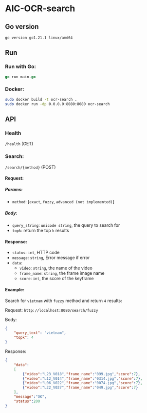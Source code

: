 # AIC-OCR-search

## Go version
```
go version go1.21.1 linux/amd64
```

## Run 

### Run with Go:
```go
go run main.go
```

### Docker:
```bash
sudo docker build -t ocr-search .  
sudo docker run -dp 0.0.0.0:8080:8080 ocr-search
```

## API

### Health
`/health` (GET)

### Search:
`/search/{method}` (POST)

#### Request:

##### Params:
- `method`: [`exact`, `fuzzy`, `advanced (not implemented)`]

##### Body:
- `query_string`: `unicode string`, the query to search for
- `topk`: return the top `k` results

#### Response:
- `status`: `int`, HTTP code
- `message`: `string`, Error message if error
- `data`: 
    - `video`: `string`, the name of the video
    - `frame_name`: `string`, the frame image name
    - `score`: `int`, the score of the keyframe

#### Example: 
Search for `vietnam` with `fuzzy` method and return `4` results: 

Request: `http://localhost:8080/search/fuzzy`

Body: 
```json
{
    "query_text": "vietnam",
    "topk": 4
}
```
Response: 
```json
{
    "data":
    [
        {"video":"L23_V018","frame_name":"099.jpg","score":7},
        {"video":"L12_V014","frame_name":"0314.jpg","score":7},
        {"video":"L06_V022","frame_name":"0074.jpg","score":7},
        {"video":"L22_V027","frame_name":"049.jpg","score":7}
    ],
    "message":"OK",
    "status":200
}
```
